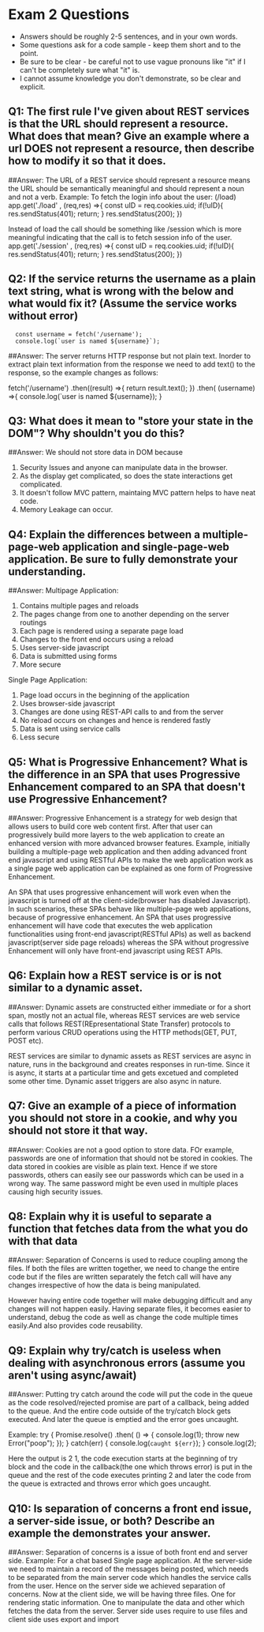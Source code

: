 # Exam 2 Questions

* Answers should be roughly 2-5 sentences, and in your own words.  
* Some questions ask for a code sample - keep them short and to the point.
* Be sure to be clear - be careful not to use vague pronouns like "it" if I can't be completely sure what "it" is.
* I cannot assume knowledge you don't demonstrate, so be clear and explicit.

## Q1: The first rule I've given about REST services is that the URL should represent a resource.  What does that mean?  Give an example where a url DOES not represent a resource, then describe how to modify it so that it does.
##Answer: The URL of a REST service should represent a resource means the URL should be semantically meaningful and should represent a noun and not a verb.
Example: To fetch the login info about the user: (/load)
app.get('./load' , (req,res) =>{
  const uID = req.cookies.uid;
  if(!uID){
    res.sendStatus(401);
    return;
  }
  res.sendStatus(200);
})

Instead of load the call should be something like /session which is more meaningful indicating that the call is to fetch session info of the user.
app.get('./session' , (req,res) =>{
  const uID = req.cookies.uid;
  if(!uID){
    res.sendStatus(401);
    return;
  }
  res.sendStatus(200);
})


## Q2: If the service returns the username as a plain text string, what is wrong with the below and what would fix it? (Assume the service works without error)
```
  const username = fetch('/username');
  console.log(`user is named ${username}`);
```  
##Answer: The server returns HTTP response but not plain text. Inorder to extract plain text information from the response we need to add text() to the response, so the example changes as follows:

fetch('/username')
.then((result) =>{
  return result.text();
})
.then( (username) =>{
  console.log(`user is named ${username});
}

## Q3: What does it mean to "store your state in the DOM"?  Why shouldn't you do this?
##Answer: We should not store data in DOM because
 1. Security Issues and anyone can manipulate data in the browser.
 2. As the display get complicated, so does the state interactions get complicated.
 3. It doesn't follow MVC pattern, maintaing MVC pattern helps to have neat code.
 4. Memory Leakage can occur.

## Q4: Explain the differences between a multiple-page-web application and single-page-web application.  Be sure to fully demonstrate your understanding.
##Answer: 
Multipage Application:
1. Contains multiple pages and reloads
2. The pages change from one to another depending on the server routings
3. Each page is rendered using a separate page load
4. Changes to the front end occurs using a reload
5. Uses server-side javascript
6. Data is submitted using forms
7. More secure

Single Page Application:
1. Page load occurs in the beginning of the application
2. Uses browser-side javascript 
3. Changes are done using REST-API calls to and from the server
4. No reload occurs on changes and hence is rendered fastly
5. Data is sent using service calls
6. Less secure

## Q5: What is Progressive Enhancement?  What is the difference in an SPA that uses Progressive Enhancement compared to an SPA that doesn't use Progressive Enhancement?
##Answer: Progressive Enhancement is a strategy for web design that allows users to build core web content first. After that user can progressively build more layers to the web application to create an enhanced version with more advanced browser features. 
Example, initially building a multiple-page web application and then adding advanced front end javascript and using RESTful APIs to make the web application work as a single page web application can be explained as one form of Progressive Enhancement.

An SPA that uses progressive enhancement will work even when the javascript is turned off at the client-side(browser has disabled Javascript). In such scenarios, these SPAs behave like multiple-page web applications, because of progressive enhancement. An SPA that uses progressive enhancement will have code that executes the web application functionalities using front-end javascript(RESTful APIs) as well as backend javascript(server side page reloads) whereas the SPA without progressive Enhancement will only have front-end javascript using REST APIs.

## Q6: Explain how a REST service is or is not similar to a dynamic asset.
##Answer: Dynamic assets are constructed either immediate or for a short span, mostly not an actual file, whereas REST services are web service calls that follows REST(REpresentational State Transfer) protocols to perform various CRUD operations using the HTTP methods(GET, PUT, POST etc).

REST services are similar to dynamic assets as REST services are async in nature, runs in the background and creates responses in run-time. Since it is async, it starts at a particular time and gets excetued and completed some other time. Dynamic asset triggers are also async in nature.

## Q7: Give an example of a piece of information you should not store in a cookie, and why you should not store it that way.
##Answer: Cookies are not a good option to store data. FOr example, passwords are one of information that should not be stored in cookies. The data stored in cookies are visible as plain text. Hence if we store passwords, others can easily see our passwords which can be used in a wrong way. The same password might be even used in multiple places causing high security issues.

## Q8: Explain why it is useful to separate a function that fetches data from the what you do with that data
##Answer: Separation of Concerns is used to reduce coupling among the files. If both the files are written together, we need to change the entire code but if the files are written separately the fetch call will have any changes irrespective of how the data is being manipulated.

However having entire code together will make debugging difficult and any changes will not happen easily. Having separate files, it becomes easier to understand, debug the code as well as change the code multiple times easily.And also provides code reusability.

## Q9: Explain why try/catch is useless when dealing with asynchronous errors (assume you aren't using async/await)
##Answer: Putting try catch around the code will put the code in the queue as the code resolved/rejected promise are part of a callback, being added to the queue. And the entire code outside of the try/catch block gets executed. And later the queue is emptied and the error goes uncaught.

Example: try {
Promise.resolve()
.then( () => {
  console.log(1);
  throw new Error("poop");
});
} catch(err) {
  console.log(`caught ${err}`);
}
console.log(2);

Here the output is 2 1, the code execution starts at the beginning of try block and the code in the callback(the one which throws error) is put in the queue and the rest of the code executes printing 2 and later the code from the queue is extracted and throws error which goes uncaught.

## Q10: Is separation of concerns a front end issue, a server-side issue, or both?  Describe an example the demonstrates your answer.
##Answer: Separation of concerns is a issue of both front end and server side.
Example: For a chat based Single page application. At the server-side we need to maintain a record of the messages being posted, which needs to be separated from the main server code which handles the service calls from the user. Hence on the server side we achieved separation of concerns. Now at the client side, we will be having three files. One for rendering static information. One to manipulate the data and other which fetches the data from the server. Server side uses require to use files and client side uses export and import
